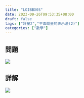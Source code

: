 ```yaml
---
title: "LOIBBX0S"
date: 2023-09-26T09:53:35+08:00
draft: false
tags: ["評量2","平面向量的表示法(2)"]
categories: ["數學"]
---
```

<!--more-->

## 問題
<img src="/posts/solution/LOIBBX0S-q.png">

## 詳解
<img src="/posts/solution/LOIBBX0S-sol.png">
